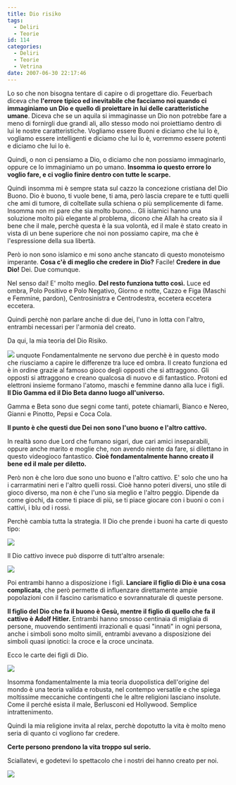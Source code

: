 ```yaml
---
title: Dio risiko
tags:
  - Deliri
  - Teorie
id: 114
categories:
  - Deliri
  - Teorie
  - Vetrina
date: 2007-06-30 22:17:46
---
```


Lo so che non bisogna tentare di capire o di progettare dio.
Feuerbach diceva che **l'errore tipico ed inevitabile che facciamo noi quando ci immaginiamo un Dio e quello di proiettare in lui delle caratteristiche umane**. Diceva che se un aquila si immaginasse un Dio non potrebbe fare a meno di fornirgli due grandi ali, allo stesso modo noi proiettiamo dentro di lui le nostre caratteristiche.
Vogliamo essere Buoni e diciamo che lui lo è, vogliamo essere intelligenti e diciamo che lui lo è, vorremmo essere potenti e diciamo che lui lo è.

Quindi, o non ci pensiamo a Dio, o diciamo che non possiamo immaginarlo, oppure ce lo immaginiamo un po umano.
**Insomma io questo errore lo voglio fare, e ci voglio finire dentro con tutte le scarpe.**

Quindi insomma mi è sempre stata sul cazzo la concezione cristiana del Dio Buono.
Dio è buono, ti vuole bene, ti ama, però lascia crepare te e tutti quelli che ami di tumore, di coltellate sulla schiena o più semplicemente di fame.
Insomma non mi pare che sia molto buono...
Gli islamici hanno una soluzione molto più elegante al problema, dicono che Allah ha creato sia il bene che il male, perchè questa è la sua volontà, ed il male è stato creato in vista di un bene superiore che noi non possiamo capire, ma che è l'espressione della sua libertà.

Però io non sono islamico e mi sono anche stancato di questo monoteismo imperante.
**Cosa c'è di meglio che credere in Dio?**
Facile!
**Credere in due Dio!** Dei. Due comunque.

Nel senso dai! E' molto meglio.
**Del resto funziona tutto così.**
Luce ed ombra, Polo Positivo e Polo Negativo, Giorno e notte, Cazzo e Figa (Maschi e Femmine, pardon), Centrosinistra e Centrodestra, eccetera eccetera eccetera.

Quindi perchè non parlare anche di due dei, l'uno in lotta con l'altro, entrambi necessari per l'armonia del creato.

Da qui, la mia teoria del Dio Risiko.

![](http://farm2.static.flickr.com/1232/859527764_d8834377bd.jpg)
unquote
Fondamentalmente ne servono due perchè è in questo modo che riusciamo a capire le differenze tra luce ed ombra. Il creato funziona ed è in ordine grazie al famoso gioco degli opposti che si attraggono.
Gli opposti si attraggono e creano qualcosa di nuovo e di fantastico. Protoni ed elettroni insieme formano l'atomo, maschi e femmine danno alla luce i figli.
**Il Dio Gamma ed il Dio Beta danno luogo all'universo.**

Gamma e Beta sono due segni come tanti, potete chiamarli, Bianco e Nereo, Gianni e Pinotto, Pepsi e Coca Cola.

**Il punto è che questi due Dei non sono l'uno buono e l'altro cattivo.**

In realtà sono due Lord che fumano sigari, due cari amici inseparabili, oppure anche marito e moglie che, non avendo niente da fare, si dilettano in questo videogioco fantastico.
**Cioè fondamentalmente hanno creato il bene ed il male per diletto.**

Però non è che loro due sono uno buono e l'altro cattivo. E' solo che uno ha i carrarmatini neri e l'altro quelli rossi.
Cioè hanno poteri diversi, uno stile di gioco diverso, ma non è che l'uno sia meglio e l'altro peggio. Dipende da come giochi, da come ti piace di più, se ti piace giocare con i buoni o con i cattivi, i blu od i rossi.

Perchè cambia tutta la strategia. Il Dio che prende i buoni ha carte di questo tipo:

[![](http://farm2.static.flickr.com/1176/1372251641_f58c1d4d1a.jpg)](http://www.flickr.com/photos/riccardodivirgilio/1372251641/lightbox/)

Il Dio cattivo invece può disporre di tutt'altro arsenale:

[![](http://farm2.static.flickr.com/1236/1373155604_1d0e4679fd.jpg)](http://www.flickr.com/photos/riccardodivirgilio/1373155604/lightbox/)

Poi entrambi hanno a disposizione i figli. **Lanciare il figlio di Dio è una cosa complicata**, che però permette di influenzare direttamente ampie popolazioni con il fascino carismatico e sovrannaturale di queste persone.

**Il figlio del Dio che fa il buono è Gesù, mentre il figlio di quello che fa il cattivo è Adolf Hitler.**
Entrambi hanno smosso centinaia di migliaia di persone, muovendo sentimenti irrazionali e quasi "innati" in ogni persona, anche i simboli sono molto simili, entrambi avevano a disposizione dei simboli quasi ipnotici: la croce e la croce uncinata.

Ecco le carte dei figli di Dio.

[![](http://farm2.static.flickr.com/1113/1372531129_aee1b2d81f.jpg)](http://www.flickr.com/photos/riccardodivirgilio/1372531129/lightbox/)

Insomma fondamentalmente la mia teoria duopolistica dell'origine del mondo è una teoria valida e robusta, nel contempo versatile e che spiega moltissime meccaniche contingenti che le altre religioni lasciano insolute.
Come il perché esista il male, Berlusconi ed Hollywood.
Semplice intrattenimento.

Quindi la mia religione invita al relax, perchè dopotutto la vita è molto meno seria di quanto ci vogliono far credere.

**Certe persono prendono la vita troppo sul serio.**

Sciallatevi, e godetevi lo spettacolo che i nostri dei hanno creato per noi.

![](http://agorafobioso.files.wordpress.com/2008/11/gesu-compagnone.jpg)